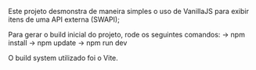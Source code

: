 Este projeto desmonstra de maneira simples o uso de VanillaJS para exibir itens de uma API externa (SWAPI);

Para gerar o build inicial do projeto, rode os seguintes comandos:
-> npm install
-> npm update
-> npm run dev

O build system utilizado foi o Vite.
